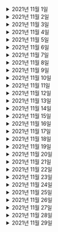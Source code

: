 <details> <summary>2021년 11월 1일</summary>

## 회사 업무
- B마트 접수 오더가 n건이상 발생시 슬랙알림
  - 코드 리뷰 반영
- 에러 리뷰 미팅

## 개인 공부
- [Spring] 스프링 핵심 원리 - 고급편
  - Chapter1 (0% -> 25%)

</details>

<details> <summary>2021년 11월 2일</summary>

## 회사 업무
- B마트 접수 오더가 n건이상 발생시 슬랙알림
  - DBA 쿼리 피드백 검토 및 반영 
  - PR 피드백 반영
  - dev1 배포
- enforceAssignmentConfirm 이 null 응답이 전달되지 않도록 수정 
  - 검토

## 개인 공부
- [Spring] 스프링 핵심 원리 - 고급편
  - Chapter1 (25% -> 50%)

</details>



<details> <summary>2021년 11월 3일</summary>

## 회사 업무
- B마트 접수 오더가 n건이상 발생시 슬랙알림
  - 테스트코드 작성
- enforceAssignmentConfirm 이 null 응답이 전달되지 않도록 수정 
  - 검토

## 개인 공부
- [Spring] 스프링 핵심 원리 - 고급편
  - Chapter1 (50% -> 75%)

</details>

<details> <summary>2021년 11월 4일</summary>

## 회사 업무
- B마트 접수 오더가 n건이상 발생시 슬랙알림
  - 스케줄러 코드 재작성
  - 오더 건수 조회 querydsl 재작성
  - PR피드백 반영
- 라스트마일 개발 TALK

## 개인 공부


</details>

<details> <summary>2021년 11월 5일</summary>

## 회사 업무
- B마트 접수 오더가 n건이상 발생시 슬랙알림
  - 테스트 코드 재작성
  - dev1 배포

## 개인 공부
- [Spring] 스프링 핵심 원리 - 고급편
  - Chapter1 (75% -> 100%)
  - Chapter2 (0% -> 50%)


</details>

<details> <summary>2021년 11월 6일</summary>

## 회사 업무

## 개인 공부
- [Spring] 스프링 핵심 원리 - 고급편
  - Chapter2 (50% -> 100%)
  - Chapter3 (0% -> 50%)


</details>

<details> <summary>2021년 11월 7일</summary>

## 회사 업무

## 개인 공부
- [Spring] 스프링 핵심 원리 - 고급편
  - Chapter3 (50% -> 60%)


</details>

<details> <summary>2021년 11월 8일</summary>

## 회사 업무
- sentry disable in local
  - 코드 작성
  - PR 작성
  - develop 머지
- enforcedAssignmentConfirm API의 OptimisticLocking 에러 응답 수정
  - 코드 분석
 


## 개인 공부
- [Spring] 스프링 핵심 원리 - 고급편
  - Chapter3 (60% -> 100%)


</details>

<details> <summary>2021년 11월 9일</summary>

## 회사 업무
- enforcedAssignmentConfirm API의 OptimisticLocking 에러 응답을 수정합니다
  - 코드 분석
- B마트 접수오더가 n건이상 발생시 슬랙알림
  - PR피드백 반영
 


## 개인 공부
- [Spring] 스프링 핵심 원리 - 고급편
  - Chapter4 (0% -> 15%)


</details>

<details> <summary>2021년 11월 10일</summary>

## 회사 업무
- enforcedAssignmentConfirm API의 OptimisticLocking 에러 응답을 수정합니다
  - 코드 분석
- [AWS] aws-class-youtube 
  - Chapter 6 (0% -> 70%)
 


## 개인 공부
- [Spring] 스프링 핵심 원리 - 고급편
  - Chapter4 (15% -> 90%)


</details>

<details> <summary>2021년 11월 11일</summary>

## 회사 업무
- enforcedAssignmentConfirm API의 OptimisticLocking 에러 응답을 수정합니다
  - 코드 분석
- [AWS] aws-class-youtube 
  - Chapter 6 (70% -> 100%)
  - Chapter 7 (0% -> 100%)
  - Chapter 8 (0% -> 30%)
 


## 개인 공부
- [Spring] 스프링 핵심 원리 - 고급편
  - Chapter4 (90% -> 100%)
  - Chapter5 (0% -> 100%)


</details>

<details> <summary>2021년 11월 12일</summary>

## 회사 업무
- [AWS] aws-class-youtube 
  - Chapter 8 (30% -> 100%)
  - Chapter 9 (0% -> 100%)
  - Chapter 10 (0% -> 100%)
 


## 개인 공부
- [Spring] 스프링 핵심 원리 - 고급편
  - Chapter6 (0% -> 100%)


</details>

<details> <summary>2021년 11월 13일</summary>

## 회사 업무


## 개인 공부
- [Spring] 스프링 핵심 원리 - 고급편
  - Chapter7 (0% -> 33%)


</details>

<details> <summary>2021년 11월 14일</summary>

## 회사 업무


## 개인 공부
- [Spring] 스프링 핵심 원리 - 고급편
  - Chapter7 (33% -> 100%)
  - Chapter8 (0% -> 100%)
  - Chapter9 (0% -> 60%)


</details>

<details> <summary>2021년 11월 15일</summary>

## 회사 업무
- 주간 weekly 미팅 참여
- 온보딩 체크리스트
  - 전체적으로 검토

## 개인 공부
- [Spring] 스프링 핵심 원리 - 고급편
  - Chapter9 (60% -> 100%)
  - Chapter10 (0% -> 50%)

</details>

<details> <summary>2021년 11월 16일</summary>

## 회사 업무
- [AWS] aws-class-youtube 
  - Chapter11 (0% -> 100%)
  - Chapter12 (0% -> 100%)

## 개인 공부
- [Spring] 스프링 핵심 원리 - 고급편
  - Chapter10 (50% -> 100%)
  - Chapter11 (0% -> 25%)

</details>

<details> <summary>2021년 11월 17일</summary>

## 회사 업무
- [AWS] aws-class-youtube 
  - Chapter13 (0% -> 100%)
  - Chapter14 (0% -> 100%)
- 지점오더필터링 필터 갯수 상향조정
  - 코드 작성
  - PR 작성


## 개인 공부
- [Spring] 스프링 핵심 원리 - 고급편
  - Chapter11 (0% -> 100%)

</details>

<details> <summary>2021년 11월 18일</summary>

## 회사 업무
- aws-생활코딩
  - route53
- 코드리뷰
  - [ITSMCHG-5572] OptimisticLocking 예외 발생 시 재시도 애노테이션 추가
- 라스트마일 개발 TALK 참여

## 개인 공부
- [Spring] 스프링 핵심 원리 - 고급편
  - Chapter12 (0% -> 100%)
  - Chapter13 (0% -> 100%)

</details>

<details> <summary>2021년 11월 19일</summary>

## 회사 업무
- kafka-데브원영
  - 토픽
  - 브로커, 복제, ISR
  - 파티셔너
  - 컨슈머 랙
  - 카프카 버로우
- 메쉬 톡데이 참여
- 코드리뷰
  - [ITSMCHG-5572] OptimisticLocking 예외 발생 시 재시도 애노테이션 추가

## 개인 공부
- [ELK] ELK 스택으로 데이터 분석
  - Chapter1 (0% -> 100%)

</details>

<details> <summary>2021년 11월 20일</summary>

## 회사 업무

## 개인 공부
- [ELK] ELK 스택으로 데이터 분석
  - Chapter2 (0% -> 25%)

</details>

<details> <summary>2021년 11월 21일</summary>

## 회사 업무

## 개인 공부
- [ELK] ELK 스택으로 데이터 분석
  - Chapter2 (25% -> 30%)

</details>

<details> <summary>2021년 11월 22일</summary>

## 회사 업무
- [기사앱] 기사는 배송이 완료된 이후, 배송 메시지를 확인할 수 없다.
  - 배송 메시지 관련 조사
  - 해당 사항 위키 정리

## 개인 공부
- 여태까지 진행한 공모전 정리

</details>

<details> <summary>2021년 11월 23일</summary>

## 회사 업무
- [AWS] aws-생활코딩
  - route53
- 온보딩 체크리스트
  - 빌드/배포 내용들 검토
- 코드리뷰
  - [ITSMCHG-5583] 픽업요청시간이 없는 오더 예외처리
- 상용배포 준비

## 개인 공부

</details>

<details> <summary>2021년 11월 24일</summary>

## 회사 업무
- 상용배포
- "New Relic Webinar" 참석
- "New Relic 교육" 참석
- 온보딩 체크리스트
  - 스프링 내용들 검토

## 개인 공부

</details>

<details> <summary>2021년 11월 25일</summary>

## 회사 업무
- "프라임 데이터베이스 이대로 괜찮은가?" 미팅 참석
- 온보딩 체크리스트
  - 스프링 내용들 검토
- 코드 리뷰
  - ITSMCHG-5734 mcash, cron 에서도 setnry report 하도록 개선

## 개인 공부
- [ELK] ELK 스택으로 데이터 분석
  - Chapter2 (30% -> 75%)


</details>

<details> <summary>2021년 11월 26일</summary>

## 회사 업무
- 온보딩 체크리스트
  - KafKa 내용 검토
  - JPA 내용 검토
- 코드리뷰
  - [ITSMCHG-5711] 불필요한 mcash pubnub event 삭제

## 개인 공부
- [ELK] ELK 스택으로 데이터 분석
  - Chapter2 (75% -> 100%)
  - Chapter3 (0% -> 50%)


</details>

<details> <summary>2021년 11월 27일</summary>

## 회사 업무

## 개인 공부
- [ELK] ELK 스택으로 데이터 분석
  - Chapter3 (50% -> 100%)
  - Chapter4 (0% -> 100%)
  - Chapter5 (0% -> 100%)


</details>

<details> <summary>2021년 11월 28일</summary>

## 회사 업무

## 개인 공부
- [ELK] ELK 스택으로 데이터 분석
  - Chapter6 (0% -> 100%)


</details>

<details> <summary>2021년 11월 29일</summary>

## 회사 업무
- JpaSystemException은 sentry 알림이 뜨지 않도록 제외한다.
  - 코드 작성
  - PR 작성
- 코드리뷰
  - [ITSMCHG-5793] Mcash 조정정책 재시도 로직 수정
- 위클리 미팅 참여
- 에러관리 리뷰 참여
## 개인 공부
- [개인 플젝 - 맛집 소개 사이트]
  - 장고 세팅
  - mysql 세팅 
  - orm 세팅
  - 우리나라 "시", "구" 정보 데이터 저장하는 API 추가
 
</details>